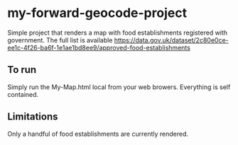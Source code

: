 # my-forward-geocode-project
Simple project that renders a map with food establishments registered with government. The full list is available 
https://data.gov.uk/dataset/2c80e0ce-ee1c-4f26-ba6f-1e1ae1bd8ee9/approved-food-establishments  

## To run
  Simply run the My-Map.html local from your web browers. Everything is self contained.
  
## Limitations
  Only a handful of food establishments are currently rendered.
